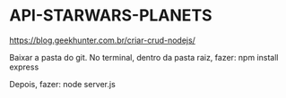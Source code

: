# API-STARWARS-PLANETS
https://blog.geekhunter.com.br/criar-crud-nodejs/

Baixar a pasta do git. No terminal, dentro da pasta raiz, fazer:
  npm install express

Depois, fazer:
  node server.js

